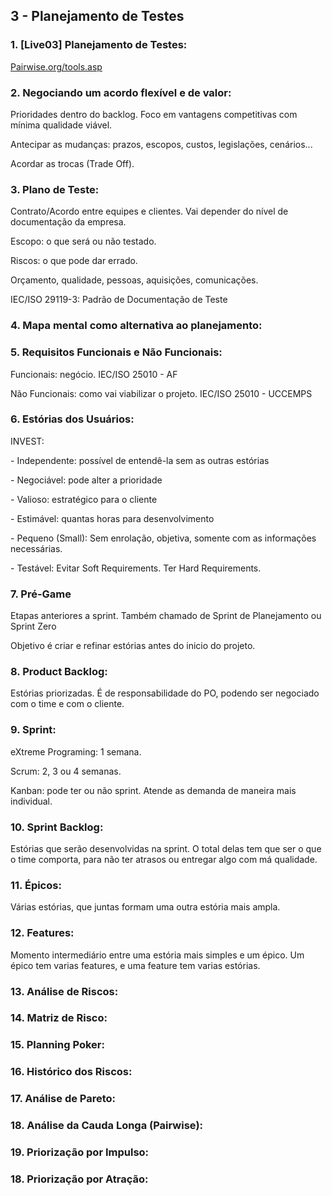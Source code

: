 
## 3 - Planejamento de Testes

### 1. [Live03] Planejamento de Testes:
[Pairwise.org/tools.asp](http://pairwise.org/tools.asp "Pairwise.org/tools.asp")

### 2. Negociando um acordo flexível e de valor:
<p>Prioridades dentro do backlog. Foco em vantagens competitivas com mínima qualidade viável.</p>
<p>Antecipar as mudanças: prazos, escopos, custos, legislações, cenários...</p>
<p>Acordar as trocas (Trade Off).</p>

### 3. Plano de Teste:
<p>Contrato/Acordo entre equipes e clientes. Vai depender do nível de documentação da empresa.</p>
<p>Escopo: o que será ou não testado.</p>
<p>Riscos: o que pode dar errado.</p>
<p>Orçamento, qualidade, pessoas, aquisições, comunicações.</p>
<p>IEC/ISO 29119-3: Padrão de Documentação de Teste</p>

### 4. Mapa mental como alternativa ao planejamento:

### 5. Requisitos Funcionais e Não Funcionais:
<p>Funcionais: negócio. IEC/ISO 25010 - AF</p>
<p>Não Funcionais: como vai viabilizar o projeto. IEC/ISO 25010 - UCCEMPS</p>

### 6. Estórias dos Usuários:
<p>INVEST:</p>
<p>- Independente: possível de entendê-la sem as outras estórias
<p>- Negociável: pode alter a prioridade
<p>- Valioso: estratégico para o cliente
<p>- Estimável: quantas horas para desenvolvimento
<p>- Pequeno (Small): Sem enrolação, objetiva, somente com as informações necessárias.
<p>- Testável: Evitar Soft Requirements. Ter Hard Requirements.

### 7. Pré-Game
<p>Etapas anteriores a sprint. Também chamado de Sprint de Planejamento ou Sprint Zero</p>
<p>Objetivo é criar e refinar estórias antes do inicio do projeto.</p>

### 8. Product Backlog:
<p>Estórias priorizadas. É de responsabilidade do PO, podendo ser negociado com o time e com o cliente.</p>

### 9. Sprint:
<p>eXtreme Programing: 1 semana.</p>
<p>Scrum: 2, 3 ou 4 semanas.</p>
<p>Kanban: pode ter ou não sprint. Atende as demanda de maneira mais individual.</p>

### 10. Sprint Backlog:
<p>Estórias que serão desenvolvidas na sprint. O total delas tem que ser o que o time comporta, para não ter atrasos ou entregar algo com má qualidade.</p>

### 11. Épicos:
<p>Várias estórias, que juntas formam uma outra estória mais ampla. </p>

### 12. Features:
<p>Momento intermediário entre uma estória mais simples e um épico. Um épico tem varias features, e uma feature tem varias estórias.</p>

### 13. Análise de Riscos:
<p></p>

### 14. Matriz de Risco:
<p></p>

### 15. Planning Poker:
<p></p>

### 16. Histórico dos Riscos:
<p></p>

### 17. Análise de Pareto:
<p></p>

### 18. Análise da Cauda Longa (Pairwise):
<p></p>

### 19. Priorização por Impulso:
<p></p>

### 18. Priorização por Atração:
<p></p>



